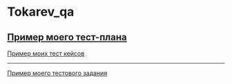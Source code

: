 # Tokarev_qa
[Пример моего тест-плана](https://docs.google.com/document/d/1z9KyjUeyB0_Yb-yVMCcgXLzUpNGnTEgM7-rTcuGbONg/edit?usp=sharing)
---

[Пример моих тест кейсов](https://docs.google.com/spreadsheets/d/1P0swSX4jOdAVuVQTkbbodXTd-EsAClrdwCUb_muh2qg/edit?usp=sharing)

---

[Пример моего тестового задания](https://docs.google.com/spreadsheets/d/1JKPyjUILrC3KRfbO8m6dq-SRECwnEkj0lIsdU5DFzrE/edit?usp=sharing)